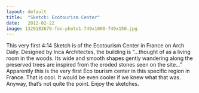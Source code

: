 ```yaml
---
layout: default
title:  "Sketch: Ecotourism Center"
date:   2012-02-22
image: 1329183679-fon-photo1-749x1000-749x150.jpg
---
```


This very first 4:14 Sketch is of the Ecotourism Center in France on Arch Daily. Designed by Inca Architectes, the building is “…thought of as a living room in the woods. Its wide and smooth shapes gently wandering along the preserved trees are inspired from the eroded stones seen on the site…” Apparently this is the very first Eco tourism center in this specific region in France. That is cool. It would be even cooler if we knew what that was. Anyway, that’s not quite the point. Enjoy the sketches.